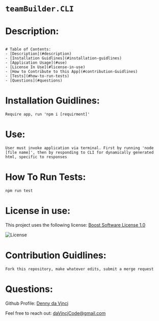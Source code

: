 
  
  # ```teamBuilder.CLI```

  # Description:
  ```A command-line application allowing users to dynamically generate team profiles to client

  # Table of Contents:
  - [Description](#description)
  - [Installation Guidlines](#installation-guidlines)
  - [Application Usage](#use)
  - [License In Use](#license-in-use)
  - [How to Contribute to this App](#contribution-Guidlines)
  - [Tests](#how-to-run-tests)
  - [Questions](#questions)
  ```
  # Installation Guidlines:
  `Require app, run 'npm i [requirment]'`

  # Use:
  ```
  User must invoke application via terminal. First by running 'node [file name]', then by responding to CLI for dynamically generated html, specific to responses
  ```
  # How To Run Tests:
  `npm run test`

  # License in use:
  This project uses the following license: [Boost Software License 1.0]()
  
  ![License](https://img.shields.io/badge/License-Boost%20Software%20License%201.0-blue.svg)

  # Contribution Guidlines:
  ```
  Fork this repository, make whatever edits, submit a merge request
  ```
  # Questions:
  Github Profile: [Denny da Vjncj](https://www.github.com/DennydaVjncj)
  
  Feel free to reach out: daVjncjCode@gmail.com
